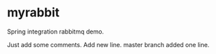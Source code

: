 # myrabbit
Spring integration rabbitmq demo.

Just add some comments.
Add new line.
master branch added one line.
